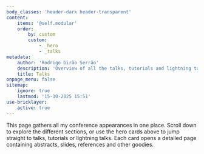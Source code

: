 ```yaml
---
body_classes: 'header-dark header-transparent'
content:
    items: '@self.modular'
    order:
        by: custom
        custom:
            - _hero
            - _talks
metadata:
    author: 'Rodrigo Girão Serrão'
    description: 'Overview of all the talks, tutorials and lightning talks I have given and other public speaking appearances.'
    title: Talks
onpage_menu: false
sitemap:
    ignore: true
    lastmod: '15-10-2025 15:51'
use-bricklayer:
    active: true
---
```


This page gathers all my conference appearances in one place. Scroll down to
explore the different sections, or use the hero cards above to jump straight
to talks, tutorials or lightning talks. Each card opens a detailed page
containing abstracts, slides, references and other goodies.
